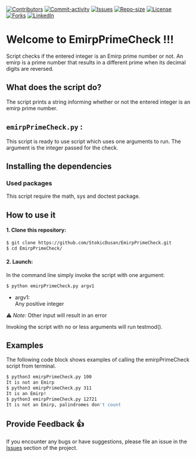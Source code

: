 [![Contributors][contributors-shield]][contributors-url]
[![Commit-activity][commit-activity-shield]][commit-activity-url]
[![Issues][issues-shield]][issues-url]
[![Repo-size][repo-size-shield]][repo-size-url]
[![License][license-shield]][license-url]  
[![Forks][forks-shield]][forks-url]
[![LinkedIn][linkedin-shield]][linkedin-url]

# Welcome to EmirpPrimeCheck !!!

Script checks if the entered integer is an Emirp prime number or not.
An emirp is a prime number that results in a different prime when its decimal digits are reversed. 

## What does the script do?
The script prints a string informing whether or not the entered integer is an emirp prime number.

## `emirpPrimeCheck.py` :
This script is ready to use script which uses one arguments to run. The argument is the integer passed for the check.

## Installing the dependencies

### Used packages
This script require the math, sys and doctest package.

## How to use it
#### 1. Clone this repository:
```bash
$ git clone https://github.com/StokicDusan/EmirpPrimeCheck.git
$ cd EmirpPrimeCheck/
```
#### 2. Launch:
In the command line simply invoke the script with one argument:
```bash
$ python emirpPrimeCheck.py argv1
```
* argv1:  
Any positive integer  

:warning: *Note:* Other input will result in an error

Invoking the script with no or less arguments will run testmod().

## Examples

The following code block shows examples of calling the emirpPrimeCheck script from terminal.

```bash
$ python3 emirpPrimeCheck.py 100
It is not an Emirp
$ python3 emirpPrimeCheck.py 311
It is an Emirp!
$ python3 emirpPrimeCheck.py 12721
It is not an Emirp, palindromes don't count
```

## Provide Feedback 👍

If you encounter any bugs or have suggestions, please file an issue in the
[Issues][issues-url]
section of the project.

[contributors-shield]: https://img.shields.io/github/contributors/StokicDusan/EmirpPrimeCheck
[contributors-url]: https://github.com/StokicDusan/EmirpPrimeCheck/graphs/contributors
[forks-shield]: https://img.shields.io/github/forks/StokicDusan/EmirpPrimeCheck?style=social
[forks-url]: https://github.com/StokicDusan/EmirpPrimeCheck/network/members
[issues-shield]: https://img.shields.io/github/issues/StokicDusan/EmirpPrimeCheck
[issues-url]: https://github.com/StokicDusan/EmirpPrimeCheck/issues
[commit-activity-shield]: https://img.shields.io/github/last-commit/StokicDusan/EmirpPrimeCheck
[commit-activity-url]: https://github.com/StokicDusan/EmirpPrimeCheck/graphs/commit-activity
[license-url]: https://github.com/StokicDusan/EmirpPrimeCheck/blob/main/LICENSE
[license-shield]: https://img.shields.io/github/license/StokicDusan/EmirpPrimeCheck
[repo-size-shield]: https://img.shields.io/github/repo-size/StokicDusan/EmirpPrimeCheck
[repo-size-url]: https://img.shields.io/github/repo-size/StokicDusan/EmirpPrimeCheck
[linkedin-shield]: https://img.shields.io/badge/LinkedIn-0077B5?style=plastice&logo=linkedin&logoColor=white
[linkedin-url]: https://linkedin.com/in/stokicdusan
